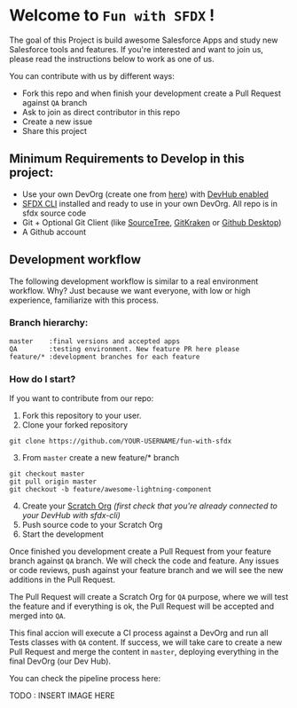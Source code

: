 # Welcome to `Fun with SFDX` !
The goal of this Project is build awesome Salesforce Apps and study new Salesforce tools and features. If you're interested and want to join us, please read the instructions below to work as one of us.

You can contribute with us by different ways:
* Fork this repo and when finish your development create a Pull Request against `QA` branch
* Ask to join as direct contributor in this repo
* Create a new issue
* Share this project

## Minimum Requirements to Develop in this project:
 * Use your own DevOrg (create one from [here](https://developer.salesforce.com/signup)) with [DevHub enabled](https://help.salesforce.com/articleView?id=sfdx_setup_enable_devhub.htm&type=0)
 * [SFDX CLI](https://developer.salesforce.com/docs/atlas.en-us.sfdx_setup.meta/sfdx_setup/sfdx_setup_install_cli.htm) installed and ready to use in your own DevOrg. All repo is in sfdx source code
 * Git + Optional Git Client (like [SourceTree](https://www.sourcetreeapp.com/), [GitKraken](https://www.gitkraken.com/invite/p1qno5xb) or [Github Desktop](https://desktop.github.com/))
 * A Github account

 ## Development workflow
The following development workflow is similar to a real environment workflow. Why? Just because we want everyone, with low or high experience, familiarize with this process.

### Branch hierarchy:
    master    :final versions and accepted apps
    QA        :testing environment. New feature PR here please
    feature/* :development branches for each feature

### How do I start?
If you want to contribute from our repo:
1. Fork this repository to your user.
2. Clone your forked repository
```
git clone https://github.com/YOUR-USERNAME/fun-with-sfdx
```
3. From `master` create a new feature/* branch
```
git checkout master
git pull origin master
git checkout -b feature/awesome-lightning-component
```
4. Create your [Scratch Org](https://developer.salesforce.com/docs/atlas.en-us.sfdx_dev.meta/sfdx_dev/sfdx_dev_scratch_orgs_create.htm) _(first check that you're already connected to your DevHub with sfdx-cli)_ 
5. Push source code to your Scratch Org
6. Start the development

Once finished you development create a Pull Request from your feature branch against `QA` branch. We will check the code and feature. Any issues or code reviews, push against your feature branch and we will see the new additions in the Pull Request.

The Pull Request will create a Scratch Org for `QA` purpose, where we will test the feature and if everything is ok, the Pull Request will be accepted and merged into `QA`.

This final accion will execute a CI process against a DevOrg and run all Tests classes with `QA` content. If success, we will take care to create a new Pull Request and merge the content in `master`, deploying everything in the final DevOrg (our Dev Hub).

You can check the pipeline process here:

TODO : INSERT IMAGE HERE